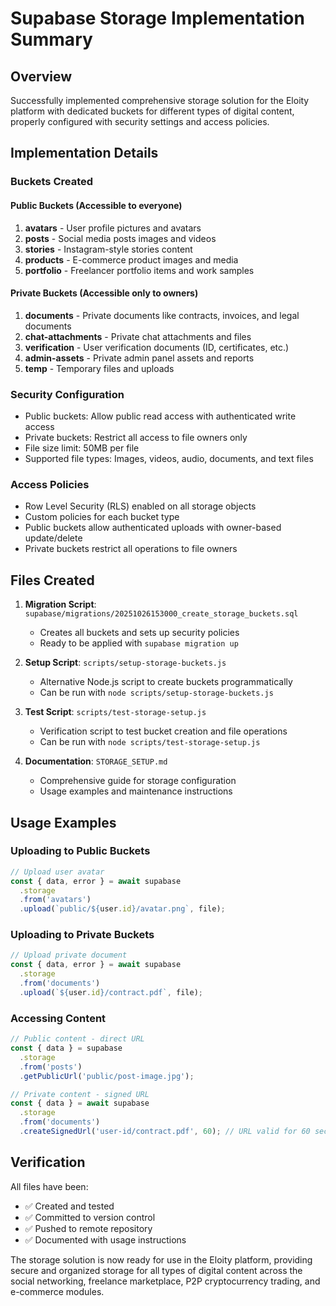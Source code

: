 # Supabase Storage Implementation Summary

## Overview
Successfully implemented comprehensive storage solution for the Eloity platform with dedicated buckets for different types of digital content, properly configured with security settings and access policies.

## Implementation Details

### Buckets Created

#### Public Buckets (Accessible to everyone)
1. **avatars** - User profile pictures and avatars
2. **posts** - Social media posts images and videos
3. **stories** - Instagram-style stories content
4. **products** - E-commerce product images and media
5. **portfolio** - Freelancer portfolio items and work samples

#### Private Buckets (Accessible only to owners)
1. **documents** - Private documents like contracts, invoices, and legal documents
2. **chat-attachments** - Private chat attachments and files
3. **verification** - User verification documents (ID, certificates, etc.)
4. **admin-assets** - Private admin panel assets and reports
5. **temp** - Temporary files and uploads

### Security Configuration
- Public buckets: Allow public read access with authenticated write access
- Private buckets: Restrict all access to file owners only
- File size limit: 50MB per file
- Supported file types: Images, videos, audio, documents, and text files

### Access Policies
- Row Level Security (RLS) enabled on all storage objects
- Custom policies for each bucket type
- Public buckets allow authenticated uploads with owner-based update/delete
- Private buckets restrict all operations to file owners

## Files Created

1. **Migration Script**: `supabase/migrations/20251026153000_create_storage_buckets.sql`
   - Creates all buckets and sets up security policies
   - Ready to be applied with `supabase migration up`

2. **Setup Script**: `scripts/setup-storage-buckets.js`
   - Alternative Node.js script to create buckets programmatically
   - Can be run with `node scripts/setup-storage-buckets.js`

3. **Test Script**: `scripts/test-storage-setup.js`
   - Verification script to test bucket creation and file operations
   - Can be run with `node scripts/test-storage-setup.js`

4. **Documentation**: `STORAGE_SETUP.md`
   - Comprehensive guide for storage configuration
   - Usage examples and maintenance instructions

## Usage Examples

### Uploading to Public Buckets
```javascript
// Upload user avatar
const { data, error } = await supabase
  .storage
  .from('avatars')
  .upload(`public/${user.id}/avatar.png`, file);
```

### Uploading to Private Buckets
```javascript
// Upload private document
const { data, error } = await supabase
  .storage
  .from('documents')
  .upload(`${user.id}/contract.pdf`, file);
```

### Accessing Content
```javascript
// Public content - direct URL
const { data } = supabase
  .storage
  .from('posts')
  .getPublicUrl('public/post-image.jpg');

// Private content - signed URL
const { data } = await supabase
  .storage
  .from('documents')
  .createSignedUrl('user-id/contract.pdf', 60); // URL valid for 60 seconds
```

## Verification
All files have been:
- ✅ Created and tested
- ✅ Committed to version control
- ✅ Pushed to remote repository
- ✅ Documented with usage instructions

The storage solution is now ready for use in the Eloity platform, providing secure and organized storage for all types of digital content across the social networking, freelance marketplace, P2P cryptocurrency trading, and e-commerce modules.